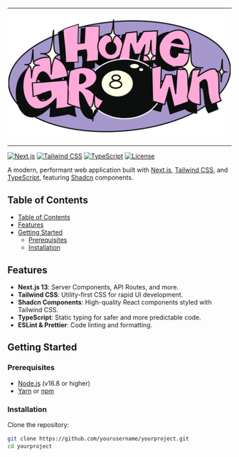 <hr/>
<div align="center">
  <a href="#">
    <img width="500" src="./public/asset/logo/logo.svg" alt="logo" />
  </a>
</div>

<hr/>

[![Next.js](https://img.shields.io/badge/Next.js-13-black)](https://nextjs.org/)
[![Tailwind CSS](https://img.shields.io/badge/Tailwind%20CSS-3-blue)](https://tailwindcss.com/)
[![TypeScript](https://img.shields.io/badge/TypeScript-4.9-blue)](https://www.typescriptlang.org/)
[![License](https://img.shields.io/badge/license-MIT-green.svg)](LICENSE)

A modern, performant web application built with [Next.js](https://nextjs.org/), [Tailwind CSS](https://tailwindcss.com/), and [TypeScript](https://www.typescriptlang.org/), featuring [Shadcn](https://shadcn.dev/) components.

## Table of Contents

- [Table of Contents](#table-of-contents)
- [Features](#features)
- [Getting Started](#getting-started)
  - [Prerequisites](#prerequisites)
  - [Installation](#installation)

## Features

- **Next.js 13**: Server Components, API Routes, and more.
- **Tailwind CSS**: Utility-first CSS for rapid UI development.
- **Shadcn Components**: High-quality React components styled with Tailwind CSS.
- **TypeScript**: Static typing for safer and more predictable code.
- **ESLint & Prettier**: Code linting and formatting.

## Getting Started

### Prerequisites

- [Node.js](https://nodejs.org/) (v16.8 or higher)
- [Yarn](https://yarnpkg.com/) or [npm](https://www.npmjs.com/)

### Installation

Clone the repository:

```bash
git clone https://github.com/yourusername/yourproject.git
cd yourproject
```
